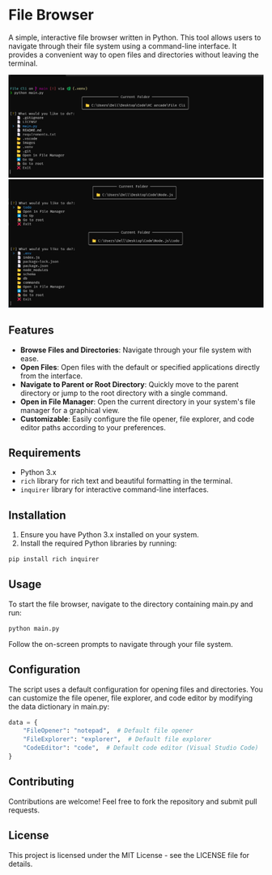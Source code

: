 # File Browser

A simple, interactive file browser written in Python. This tool allows users to navigate through their file system using a command-line interface. It provides a convenient way to open files and directories without leaving the terminal.

![Opening Screen](images/Splash.png)
![Navigating](images/Navigate.png)

## Features

- **Browse Files and Directories**: Navigate through your file system with ease.
- **Open Files**: Open files with the default or specified applications directly from the interface.
- **Navigate to Parent or Root Directory**: Quickly move to the parent directory or jump to the root directory with a single command.
- **Open in File Manager**: Open the current directory in your system's file manager for a graphical view.
- **Customizable**: Easily configure the file opener, file explorer, and code editor paths according to your preferences.

## Requirements

- Python 3.x
- `rich` library for rich text and beautiful formatting in the terminal.
- `inquirer` library for interactive command-line interfaces.

## Installation

1. Ensure you have Python 3.x installed on your system.
2. Install the required Python libraries by running:

```bash
pip install rich inquirer
```

## Usage

To start the file browser, navigate to the directory containing main.py and run:

```bash
python main.py
```

Follow the on-screen prompts to navigate through your file system.

## Configuration

The script uses a default configuration for opening files and directories. You can customize the file opener, file explorer, and code editor by modifying the data dictionary in main.py:

```python
data = {
    "FileOpener": "notepad",  # Default file opener
    "FileExplorer": "explorer",  # Default file explorer
    "CodeEditor": "code",  # Default code editor (Visual Studio Code)
}
```

## Contributing

Contributions are welcome! Feel free to fork the repository and submit pull requests.

## License

This project is licensed under the MIT License - see the LICENSE file for details.